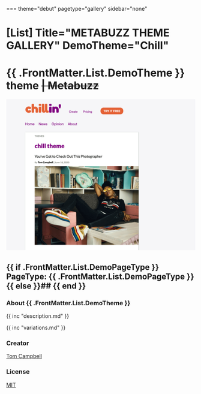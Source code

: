 ===
theme="debut"
pagetype="gallery"
sidebar="none"

[List]
Title="METABUZZ THEME GALLERY"
DemoTheme="Chill"
===

# **{{ .FrontMatter.List.DemoTheme }}** theme ~~| Metabuzz~~
[![Screen shot of theme](theme-1280x1024.png)](dark.html) 
  ## {{ if .FrontMatter.List.DemoPageType }} PageType: **{{ .FrontMatter.List.DemoPageType }}**{{ else }}## {{ end }}

### About {{ .FrontMatter.List.DemoTheme }}
{{ inc "description.md" }}

{{ inc "variations.md" }}

### Creator 
[Tom Campbell](https://metabuzz.com)

### License 
[MIT](https://metabuzz.com)


